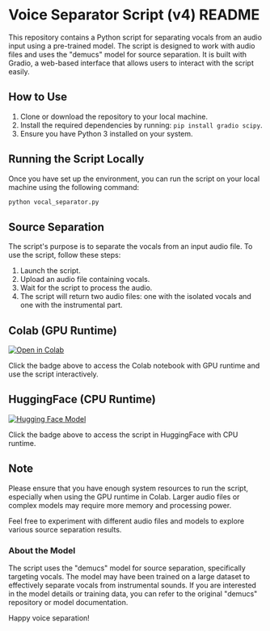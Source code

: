 # Voice Separator Script (v4) README

This repository contains a Python script for separating vocals from an audio input using a pre-trained model. The script is designed to work with audio files and uses the "demucs" model for source separation. It is built with Gradio, a web-based interface that allows users to interact with the script easily.

## How to Use

1. Clone or download the repository to your local machine.
2. Install the required dependencies by running: `pip install gradio scipy`.
3. Ensure you have Python 3 installed on your system.

## Running the Script Locally

Once you have set up the environment, you can run the script on your local machine using the following command:

```bash
python vocal_separator.py
```

## Source Separation

The script's purpose is to separate the vocals from an input audio file. To use the script, follow these steps:

1. Launch the script.
2. Upload an audio file containing vocals.
3. Wait for the script to process the audio.
4. The script will return two audio files: one with the isolated vocals and one with the instrumental part.

## Colab (GPU Runtime)

[![Open in Colab](https://colab.research.google.com/assets/colab-badge.svg)](https://colab.research.google.com/gist/AKhilRaghav0/069cd9af13fca6e17a403db93e7b586e/vocals_seperator.ipynb)

Click the badge above to access the Colab notebook with GPU runtime and use the script interactively.

## HuggingFace (CPU Runtime)

[![Hugging Face Model](https://img.shields.io/badge/Hugging%20Face-Model%20Hub-blue)](https://huggingface.co/spaces/HawkEye098432/Vocals_seperator)

Click the badge above to access the script in HuggingFace with CPU runtime.

## Note

Please ensure that you have enough system resources to run the script, especially when using the GPU runtime in Colab. Larger audio files or complex models may require more memory and processing power.

Feel free to experiment with different audio files and models to explore various source separation results.

### About the Model

The script uses the "demucs" model for source separation, specifically targeting vocals. The model may have been trained on a large dataset to effectively separate vocals from instrumental sounds. If you are interested in the model details or training data, you can refer to the original "demucs" repository or model documentation.

Happy voice separation!
